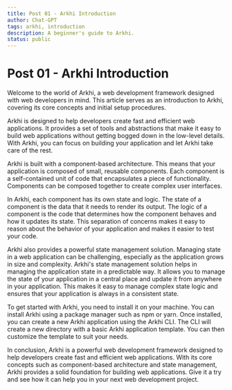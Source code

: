 ```yaml
---
title: Post 01 - Arkhi Introduction
author: Chat-GPT
tags: arkhi, introduction
description: A beginner's guide to Arkhi.
status: public
---
```

# Post 01 - Arkhi Introduction

Welcome to the world of Arkhi, a web development framework designed with web developers in mind. This article serves as an introduction to Arkhi, covering its core concepts and initial setup procedures.

Arkhi is designed to help developers create fast and efficient web applications. It provides a set of tools and abstractions that make it easy to build web applications without getting bogged down in the low-level details. With Arkhi, you can focus on building your application and let Arkhi take care of the rest.

Arkhi is built with a component-based architecture. This means that your application is composed of small, reusable components. Each component is a self-contained unit of code that encapsulates a piece of functionality. Components can be composed together to create complex user interfaces.

In Arkhi, each component has its own state and logic. The state of a component is the data that it needs to render its output. The logic of a component is the code that determines how the component behaves and how it updates its state. This separation of concerns makes it easy to reason about the behavior of your application and makes it easier to test your code.

Arkhi also provides a powerful state management solution. Managing state in a web application can be challenging, especially as the application grows in size and complexity. Arkhi's state management solution helps in managing the application state in a predictable way. It allows you to manage the state of your application in a central place and update it from anywhere in your application. This makes it easy to manage complex state logic and ensures that your application is always in a consistent state.

To get started with Arkhi, you need to install it on your machine. You can install Arkhi using a package manager such as npm or yarn. Once installed, you can create a new Arkhi application using the Arkhi CLI. The CLI will create a new directory with a basic Arkhi application template. You can then customize the template to suit your needs.

In conclusion, Arkhi is a powerful web development framework designed to help developers create fast and efficient web applications. With its core concepts such as component-based architecture and state management, Arkhi provides a solid foundation for building web applications. Give it a try and see how it can help you in your next web development project.
